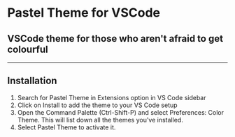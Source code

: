 # Pastel Theme for VSCode
## VSCode theme for those who aren't afraid to get colourful

----------


## Installation

1. Search for Pastel Theme in Extensions option in VS Code sidebar
2. Click on Install to add the theme to your VS Code setup
3. Open the Command Palette (Ctrl-Shift-P) and select Preferences: Color Theme. This will list down all the themes you've installed.
4. Select Pastel Theme to activate it.
